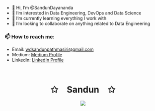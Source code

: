 - 👋 Hi, I’m @SandunDayananda
- 👀 I’m interested in Data Engineering, DevOps and Data Science
- 🌱 I’m currently learning everything I work with
- 💞️ I’m looking to collaborate on anything related to Data Engineering
### 📫 How to reach me:

- Email: wdsandunpathmasiri@gmail.com
- Medium: [Medium Profile](https://medium.com/@sandundayananda)
- LinkedIn: [LinkedIn Profile](https://www.linkedin.com/in/sandun-dayananda-1b8a51134)

<!---
SandunDayananda/SandunDayananda is a ✨ special ✨ repository because its `README.md` (this file) appears on your GitHub profile.
You can click the Preview link to take a look at your changes.
--->

<br>
<p align="center">
    <h1 align="center">✩&emsp;Sandun&emsp;✩</h1>
</p>
<p align="center">
    <img src="https://readme-typing-svg.herokuapp.com/?lines=Hello!;Welcome+here!&font=Honk&size=40&pause=100&color=48CAA8&random=false&width=435&center=true&width=280&height=50">
<p align="center">
